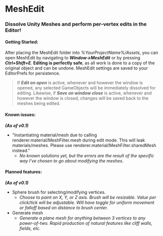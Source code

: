 # MeshEdit
### Dissolve Unity Meshes and perform per-vertex edits in the Editor!   
  
#### Getting Started:
After placing the MeshEdit folder into *%YourProjectName%/Assets*, you can open MeshEdit by navigating to ***Window->MeshEdit*** or by pressing ***Ctrl+Shift+E***. **Editing is perfectly safe**, as all work is done to a copy of the original object and can be undone. MeshEdit settings are saved to your EditorPrefs for persistence.  
> If ***Edit on open*** is active, whenever and however the window is opened, any selected GameObjects will be immediately dissolved for editing. Likewise, if ***Save on window close*** is active, whenever and however the window is closed, changes will be saved back to the meshes being edited.  
  
#### Known issues:
***(As of v0.1)***
* "Instantiating material/mesh due to calling renderer.material/MeshFilter.mesh during edit mode. This will leak materials/meshes. Please use renderer.material/MeshFilter.sharedMesh instead."
  * *No known solutions yet, but the errors are the result of the specific way I've chosen to go about modifying the meshes.*
  
#### Planned features:
***(As of v0.1)***
* Sphere brush for selecting/modifying vertices.
  * *Choose to paint on X, Y, or Z axis. Brush will be resizable. Value per click/tick will be adjustable. Will have toggle for uniform movement or falloff based on distance to brush center.*
* Generate mesh
  * *Generate a plane mesh for anything between 3 vertices to any power-of-two. Rapid production of natural features like cliff walls, fields, etc.*
